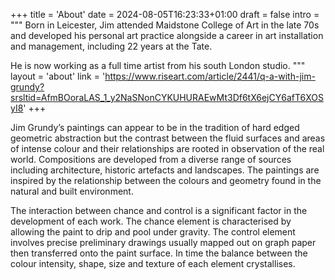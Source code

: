 +++
title = 'About'
date = 2024-08-05T16:23:33+01:00
draft = false
intro = """
Born in Leicester, Jim attended Maidstone College of Art in the late 70s and developed his personal art practice alongside a career in art installation and management, including 22 years at the Tate. 

He is now working as a full time artist from his south London studio.
"""
layout = 'about'
link = 'https://www.riseart.com/article/2441/q-a-with-jim-grundy?srsltid=AfmBOoraLAS_1_y2NaSNonCYKUHURAEwMt3Df6tX6ejCY6afT6XOSyI8'
+++

Jim Grundy’s paintings can appear to be in the tradition of hard edged geometric abstraction but the contrast between the fluid surfaces and areas of intense colour and their relationships are rooted in observation
of the real world. Compositions are developed from a diverse range of sources including architecture, historic artefacts and landscapes. The paintings are inspired by the relationship between the colours and geometry found in the natural and built environment. 

The interaction between chance and control is a significant factor in the development of each work. The chance element is characterised by allowing the paint to drip and pool under gravity. The control element involves precise preliminary drawings usually mapped out on graph paper then transferred onto the paint surface. In time the balance between the colour intensity, shape, size and texture of each element crystallises.

